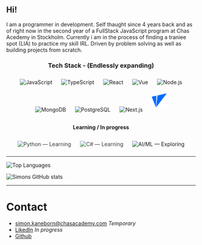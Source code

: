 ## Hi! 
I am a programmer in development. Self thaught since 4 years back and as of right now in the second year of a FullStack JavaScript program at Chas Acedemy in Stockholm. Currently i am in the process of finding a traniee spot (LIA) to practice my skill IRL. Driven by problem solving as well as building projects from scratch.

 
<h3 align="center">Tech Stack - (Endlessly expanding)</h3>
<p align="center">
  <img src="https://cdn.jsdelivr.net/gh/devicons/devicon/icons/javascript/javascript-original.svg" width="40" style="margin:10px;" title="JavaScript"/>
  <img src="https://cdn.jsdelivr.net/gh/devicons/devicon/icons/typescript/typescript-original.svg" width="40" style="margin:10px;" title="TypeScript"/>
  <img src="https://cdn.jsdelivr.net/gh/devicons/devicon/icons/react/react-original.svg" width="40" style="margin:10px;" title="React"/>
  <img src="https://cdn.jsdelivr.net/gh/devicons/devicon/icons/vuejs/vuejs-original.svg" width="40" style="margin:10px;" title="Vue"/>
  <img src="https://cdn.jsdelivr.net/gh/devicons/devicon/icons/nodejs/nodejs-original.svg" width="40" style="margin:10px;" title="Node.js"/>
  <img src="https://cdn.jsdelivr.net/gh/devicons/devicon/icons/mongodb/mongodb-original.svg" width="40" style="margin:10px;" title="MongoDB"/>
  <img src="https://cdn.jsdelivr.net/gh/devicons/devicon/icons/postgresql/postgresql-original.svg" width="40" style="margin:10px;" title="PostgreSQL"/>
 <img src="https://cdn.jsdelivr.net/gh/devicons/devicon/icons/nextjs/nextjs-original.svg" width="40" style="margin:10px;" title="Next.js"/>
<img src="https://raw.githubusercontent.com/devicons/devicon/master/icons/vite/vite-original.svg" width="40" style="margin:10px;" title="Vite"/>

</p>

<h4 align="center">Learning / In progress</h4>
<p align="center">
  <img src="https://cdn.jsdelivr.net/gh/devicons/devicon/icons/python/python-original.svg" width="40" style="margin:10px;opacity:0.85;" title="Python — Learning"/>
  <img src="https://cdn.jsdelivr.net/gh/devicons/devicon/icons/csharp/csharp-original.svg" width="40" style="margin:10px;opacity:0.85;" title="C# — Learning"/>
  <img src="https://img.shields.io/badge/AI%2FML-Exploring-informational?logo=openai" height="24" style="margin:10px;" title="AI/ML — Exploring"/>
</p>

---
![Top Languages](https://github-readme-stats.vercel.app/api/top-langs/?username=SimonKane&layout=compact&theme=radical)

![Simons GitHub stats](https://github-readme-stats.vercel.app/api?username=SimonKane&show_icons=true&theme=radical)

---
# Contact
- [simon.kaneborn@chasacademy.com](mailto:simon.kaneborn@chasacademy.se) *Temporary*
- [LikedIn](www.linkedin.com/in/simon-k-2b8918327) *In progress*
- [Github](https://github.com/SimonKane)

